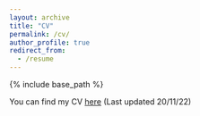 ```yaml
---
layout: archive
title: "CV"
permalink: /cv/
author_profile: true
redirect_from:
  - /resume
---
```


{% include base_path %}

You can find my CV [here](https://drive.google.com/file/d/13k7sZkfhHrEmnU0vb6LNv5LISC9wRDjG/view?usp=sharing) (Last updated 20/11/22)

